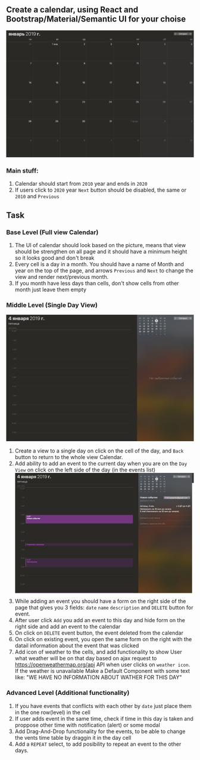 ## Create a calendar, using React and Bootstrap/Material/Semantic UI for your choise

![Calendar](https://raw.githubusercontent.com/kl2karpenko/MateAcademy/master/React/calendar/cal.png)

### Main stuff:
1. Calendar should start from `2010` year and ends in `2020`
2. If users click to `2020` year `Next` button should be disabled, the same or `2010` and `Previous`

## Task
### Base Level (Full view Calendar)

1. The UI of calendar should look based on the picture, means that view should be strengthen on all page and it should have a minimum height so it looks good and don't break
2. Every cell is a day in a month. You should have a name of Month and year on the top of the page, and arrows `Previous` and `Next` to change the view and render next/previous month. 
3. If you month have less days than cells, don't show cells from other month just leave  them empty


### Middle Level (Single Day View)
![Calendar](https://raw.githubusercontent.com/kl2karpenko/MateAcademy/master/React/calendar/cal-day.png)

1. Create a view to a single day on click on the cell of the day, and `Back` button to return to the whole view Calendar.
2. Add  ability to add an event to the current day when you are on the `Day View` on click on the left side of the day (in the events list)
![Calendar](https://raw.githubusercontent.com/kl2karpenko/MateAcademy/master/React/calendar/cal-day-add-event.png)
2. While adding an event you should have a form on the right side of the page that gives you 3 fields: `date` `name` `description` and `DELETE` button for event.
3. After user click `Add` you add an event to this day and hide form on the right side and add an event to the calendar
4. On click on `DELETE` event button, the event deleted from the calendar
5. On click on existing event, you open the same form on the right with the datail information about the event that was clicked
6. Add icon of weather to the cells, and add functionality to show User what weather will be on that day based on ajax request to https://openweathermap.org/api API when user clicks on `weather icon`. If the weather is unavailable Make a Default Component with some text like: "WE HAVE NO INFORMATION ABOUT WATHER FOR THIS DAY"


### Advanced Level (Additional functionality)

1. If you have events that conflicts with each other by `date` just place them in the one row(level) in the cell
2. If user adds event in the same time, check if time in this day is taken and proppose other time with notification (alert) or some modal
3. Add Drag-And-Drop functionality for the events, to be able to change the vents time table by draggin it in the day cell
4. Add a `REPEAT` select, to add posibility to repeat an event to the other days.
